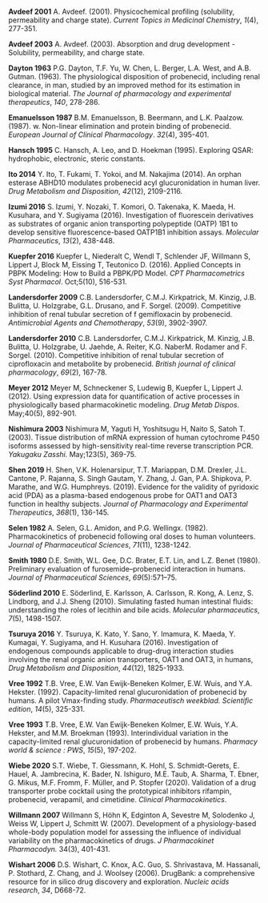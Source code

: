 **Avdeef 2001** A. Avdeef. (2001). Physicochemical profiling (solubility, permeability and charge state). *Current Topics in Medicinal Chemistry*, *1*(4), 277-351.

**Avdeef 2003** A. Avdeef. (2003). Absorption and drug development - Solubility, permeability, and charge state.

**Dayton 1963** P.G. Dayton, T.F. Yu, W. Chen, L. Berger, L.A. West, and A.B. Gutman.  (1963). The physiological disposition of probenecid, including renal clearance, in man, studied by an improved method for its estimation in biological material. *The Journal of pharmacology and experimental therapeutics*, *140*, 278-286. 

**Emanuelsson 1987** B.M. Emanuelsson, B. Beermann, and L.K. Paalzow. (1987). w. Non-linear elimination and protein binding
of probenecid. *European Journal of Clinical Pharmacology*. *32*(4), 395-401.

**Hansch 1995** C. Hansch, A. Leo, and D. Hoekman (1995). Exploring QSAR: hydrophobic, electronic, steric constants.

**Ito 2014**  Y. Ito, T. Fukami, T. Yokoi, and M. Nakajima (2014).  An orphan esterase ABHD10 modulates probenecid acyl glucuronidation in human liver. *Drug Metabolism and Disposition*, *42*(12), 2109-2116.

**Izumi 2016** S. Izumi, Y. Nozaki, T. Komori, O. Takenaka, K. Maeda, H. Kusuhara, and Y. Sugiyama (2016). Investigation of fluorescein derivatives as substrates of organic anion transporting polypeptide (OATP) 1B1 to develop sensitive fluorescence-based OATP1B1 inhibition assays. *Molecular Pharmaceutics*, *13*(2), 438-448.

**Kuepfer 2016** Kuepfer L, Niederalt C, Wendl T, Schlender JF, Willmann S, Lippert J, Block M, Eissing T, Teutonico D. (2016). Applied Concepts in PBPK Modeling: How to Build a PBPK/PD Model. *CPT Pharmacometrics Syst Pharmacol*. Oct;5(10), 516-531.

**Landersdorfer 2009** C.B. Landersdorfer, C.M.J. Kirkpatrick, M. Kinzig, J.B. Bulitta, U. Holzgrabe, G.L. Drusano, and F. Sorgel. (2009). Competitive inhibition of renal tubular secretion of f gemifloxacin by probenecid. *Antimicrobial Agents and Chemotherapy*, *53*(9), 3902-3907.

**Landersdorfer 2010** C.B. Landersdorfer, C.M.J. Kirkpatrick, M. Kinzig, J.B. Bulitta, U. Holzgrabe, U. Jaehde, A. Reiter, K.G. NaberM. Rodamer and F. Sorgel. (2010). Competitive inhibition of renal tubular secretion of ciprofloxacin and metabolite by probenecid. *British journal of clinical pharmacology*, *69*(2), 167-78.

**Meyer 2012** Meyer M, Schneckener S, Ludewig B, Kuepfer L, Lippert J. (2012). Using expression data for quantification of active processes in physiologically based pharmacokinetic modeling. *Drug Metab Dispos*. May;40(5), 892-901.

**Nishimura 2003** Nishimura M, Yaguti H, Yoshitsugu H, Naito S, Satoh T. (2003). Tissue distribution of mRNA expression of human cytochrome P450 isoforms assessed by high-sensitivity real-time reverse transcription PCR. *Yakugaku Zasshi.* May;123(5), 369-75.

**Shen 2019** H. Shen, V.K. Holenarsipur, T.T. Mariappan, D.M. Drexler, J.L. Cantone, P. Rajanna, S. Singh Gautam, Y. Zhang, J. Gan, P.A. Shipkova, P. Marathe, and W.G. Humphreys. (2019). Evidence for the validity of pyridoxic acid (PDA) as a plasma-based endogenous probe for OAT1 and OAT3 function in healthy subjects. *Journal of Pharmacology and Experimental Therapeutics*, *368*(1), 136-145.

**Selen 1982** A. Selen, G.L. Amidon, and P.G. Wellingx. (1982). Pharmacokinetics of probenecid following oral doses to human volunteers. *Journal of Pharmaceutical Sciences*, *71*(11), 1238-1242.

**Smith 1980** D.E. Smith, W.L. Gee, D.C. Brater, E.T. Lin, and L.Z. Benet (1980). Preliminary evaluation of furosemide–probenecid interaction in humans. *Journal of Pharmaceutical Sciences*, *69*(5):571–75.

**Söderlind 2010** E. Söderlind, E. Karlsson, A. Carlsson, R. Kong, A. Lenz, S. Lindborg, and J.J. Sheng (2010). Simulating fasted human intestinal fluids: understanding the roles of lecithin and bile acids. *Molecular pharmaceutics*, *7*(5), 1498-1507.

**Tsuruya 2016** Y. Tsuruya, K. Kato, Y. Sano, Y. Imamura, K. Maeda, Y. Kumagai, Y. Sugiyama, and H. Kusuhara (2016). Investigation of endogenous compounds applicable to drug-drug interaction studies involving the renal organic anion transporters, OAT1 and OAT3, in humans, *Drug Metabolism and Disposition*, *44*(12), 1825-1933.

**Vree 1992** T.B. Vree, E.W. Van Ewijk-Beneken Kolmer, E.W. Wuis, and Y.A. Hekster.  (1992). Capacity-limited renal glucuronidation of probenecid by humans. A pilot Vmax-finding study. *Pharmaceutisch weekblad. Scientific edition*, *14*(5), 325-331.

**Vree 1993** T.B. Vree, E.W. Van Ewijk-Beneken Kolmer, E.W. Wuis, Y.A. Hekster, and M.M. Broekman (1993). Interindividual variation in the capacity-limited renal glucuronidation of probenecid by humans. *Pharmacy world & science : PWS*, *15*(5), 197-202.

**Wiebe 2020** S.T. Wiebe, T. Giessmann, K. Hohl, S. Schmidt-Gerets, E. Hauel, A. Jambrecina, K. Bader, N. Ishiguro, M.E. Taub, A. Sharma, T. Ebner, G. Mikus, M.F. Fromm, F. Müller, and P. Stopfer (2020). Validation of a drug transporter probe cocktail using the prototypical inhibitors rifampin, probenecid, verapamil, and cimetidine. *Clinical Pharmacokinetics*.

**Willmann 2007** Willmann S, Höhn K, Edginton A, Sevestre M, Solodenko J, Weiss W, Lippert J, Schmitt W. (2007). Development of a physiology-based whole-body population model for assessing the influence of individual variability on the pharmacokinetics of drugs. *J Pharmacokinet Pharmacodyn.* 34(3), 401-431.

**Wishart 2006** D.S. Wishart, C. Knox, A.C. Guo, S. Shrivastava, M. Hassanali, P. Stothard, Z. Chang, and J. Woolsey (2006). DrugBank: a comprehensive resource for in silico drug discovery and exploration. *Nucleic acids research*, *34*, D668-72.


